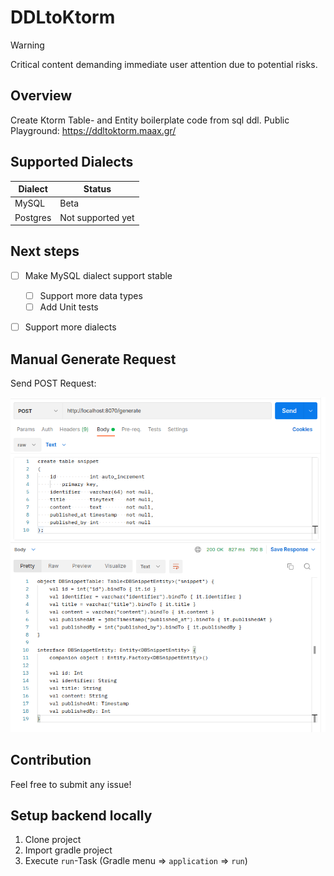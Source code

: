 # DDLtoKtorm

> [!WARNING]  
> Critical content demanding immediate user attention due to potential risks.



## Overview

Create Ktorm Table- and Entity boilerplate code from sql ddl.
Public Playground: https://ddltoktorm.maax.gr/


## Supported Dialects

| Dialect  | Status            |
|----------|-------------------|
| MySQL    | Beta              |
| Postgres | Not supported yet |

## Next steps

* [ ] Make MySQL dialect support stable
  * [ ] Support more data types
  * [ ] Add Unit tests
* [ ] Support more dialects


## Manual Generate Request

Send POST Request:

![postmanGenerate.png](assets/postmanGenerate.png)


## Contribution

Feel free to submit any issue!

## Setup backend locally

1. Clone project
2. Import gradle project
3. Execute `run`-Task (Gradle menu => `application` => `run`)
